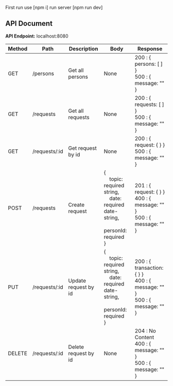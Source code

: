 First run use [npm i]
run server [npm run dev]
## API Document

**API Endpoint:** localhost:8080

| Method | Path                | Description                | Body                           | Response |
|--------|---------------------|----------------------------|--------------------------------|----------|
| GET    | /persons         | Get all persons         | None                           | 200 : { persons: [ ] }<br/>500 : { message: "" } |
| GET    | /requests       | Get all requests       | None                           | 200 : { requests: [ ] }<br/>500 : { message: "" } |
| GET    | /requests/:id   | Get request by id      | None                           | 200 : { request: { } }<br/>500 : { message: "" } |
| POST   | /requests       | Create request         | {<br/>&nbsp;&nbsp;&nbsp; topic: required string,<br/>&nbsp;&nbsp;&nbsp; date: required date-string,<br/>&nbsp;&nbsp;&nbsp; personId: required<br/>} | 201 : { request: { } }<br/>400 : { message: "" }<br/>500 : { message: "" } |
| PUT    | /requests/:id   | Update request by id   | {<br/>&nbsp;&nbsp;&nbsp; topic: required string,<br/>&nbsp;&nbsp;&nbsp; date: required date-string,<br/>&nbsp;&nbsp;&nbsp; personId: required<br/>} | 200 : { transaction: { } }<br/>400 : { message: "" }<br/>500 : { message: "" } |
| DELETE | /requests/:id   | Delete request by id   | None                           | 204 : No Content<br/>400 : { message: "" }<br/>500 : { message: "" } |

